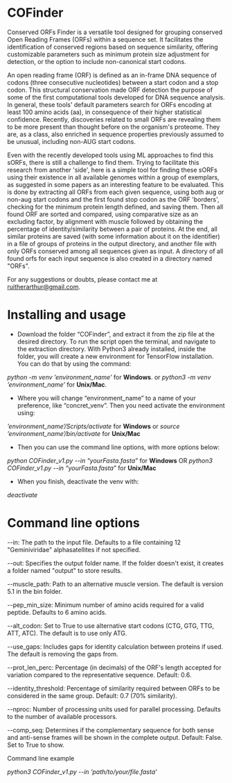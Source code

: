 # COFinder
Conserved ORFs Finder is a versatile tool designed for grouping conserved Open Reading Frames (ORFs) within a sequence set. It facilitates the identification of conserved regions based on sequence similarity, offering customizable parameters such as minimum protein size adjustment for detection, or the option to include non-canonical start codons. 

An open reading frame (ORF) is defined as an in-frame DNA sequence of codons (three consecutive nucleotides) between a start codon and a stop codon. This structural conservation made ORF detection the purpose of some of the first computational tools developed for DNA sequence analysis. In general, these tools' default parameters search for ORFs encoding at least 100 amino acids (aa), in consequence of their higher statistical confidence.
Recently, discoveries related to small ORFs are revealing them to be more present than thought before on the organism's proteome. They are, as a class, also enriched in sequence properties previously assumed to be unusual, including non-AUG start codons. 

Even with the recently developed tools using ML approaches to find this sORFs, there is still a challenge to find them. Trying to facilitate this research from another 'side', here is a simple tool for finding these sORFs using their existence in all available genomes within a group of exemplars, as suggested in some papers as an interesting feature to be evaluated. This is done by extracting all ORFs from each given sequence, using both aug or non-aug start codons and the first found stop codon as the ORF 'borders', checking for the minimum protein length defined, and saving them. Then all found ORF are sorted and compared, using comparative size as an excluding factor, by alignment with muscle followed by obtaining the percentage of identity/similarity between a pair of proteins. At the end, all similar proteins are saved (with some information about it on the identifier) in a file of groups of proteins in the output directory, and another file with only ORFs conserved among all sequences given as input. A directory of all found orfs for each input sequence is also created in a directory named "ORFs".

For any suggestions or doubts, please contact me at ruitherarthur@gmail.com.

# Installing and usage
*  Download the folder “COFinder”, and extract it from the zip file at the desired directory. To run the script open the terminal, and navigate to the extraction directory. With Python3 already installed, inside the folder, you will create a new environment for TensorFlow installation. You can do that by using the command:

*python -m venv ’environment_name’* for **Windows**. or *python3 -m venv ’environment_name’* for **Unix/Mac**.

*  Where you will change “environment_name” to a name of your preference, like “concret_venv”. Then you need activate the environment using:

*’environment_name’/Scripts/activate* for **Windows** or *source ’environment_name’/bin/activate* for **Unix/Mac**

*  Then you can use the command line options, with more options below:

*python COFinder_v1.py --in “yourFasta.fasta”* for **Windows** OR *python3 COFinder_v1.py --in “yourFasta.fasta”* for **Unix/Mac**

*  When you finish, deactivate the venv with:

*deactivate*

# Command line options

--in: The path to the input file. Defaults to a file containing 12 "Geminiviridae" alphasatellites if not specified.

--out: Specifies the output folder name. If the folder doesn't exist, it creates a folder named "output" to store results.

--muscle_path: Path to an alternative muscle version. The default is version 5.1 in the bin folder.

--pep_min_size: Minimum number of amino acids required for a valid peptide. Defaults to 6 amino acids.

--alt_codon: Set to True to use alternative start codons (CTG, GTG, TTG, ATT, ATC). The default is to use only ATG.

--use_gaps: Includes gaps for identity calculation between proteins if used. The default is removing the gaps from.

--prot_len_perc: Percentage (in decimals) of the ORF's length accepted for variation compared to the representative sequence. Default: 0.6.

--identity_threshold: Percentage of similarity required between ORFs to be considered in the same group. Default: 0.7 (70% similarity).

--nproc: Number of processing units used for parallel processing. Defaults to the number of available processors.

--comp_seq: Determines if the complementary sequence for both sense and anti-sense frames will be shown in the complete output. Default: False. Set to True to show.

Command line example

*python3 COFinder_v1.py --in ’path/to/your/file.fasta’*
